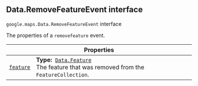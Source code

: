 
<devsite-heading text=" Data.RemoveFeatureEvent interface" for="Data.RemoveFeatureEvent" level="h2" link="" toc="" back-to-top=""><h2 id="Data.RemoveFeatureEvent" is-upgraded="">Data.RemoveFeatureEvent interface</h2></devsite-heading>
<p>
<code translate="no" dir="ltr"><span itemprop="path">google.maps</span>.<span itemprop="name">Data.RemoveFeatureEvent</span></code>
interface
</p>
<p>The properties of a <code translate="no" dir="ltr">removefeature</code> event.</p>
<div class="devsite-table-wrapper"><table class="properties responsive" summary="interface Data.RemoveFeatureEvent - Properties">
<thead>
<tr><th colspan="2">Properties</th>
</tr></thead>
<tbody>
<tr id="Data.RemoveFeatureEvent.feature">
<td itemprop="property"><code translate="no" dir="ltr"><a class="secret-link" href="#Data.RemoveFeatureEvent.feature"><span>feature</span></a></code></td>
<td><div><strong>Type:</strong>&nbsp; <code translate="no" dir="ltr"><a href="Data.Feature.md">Data.Feature</a></code></div>
<div class="desc">The feature that was removed from the <code translate="no" dir="ltr">FeatureCollection</code>.</div></td>
</tr>
</tbody>
</table></div>
